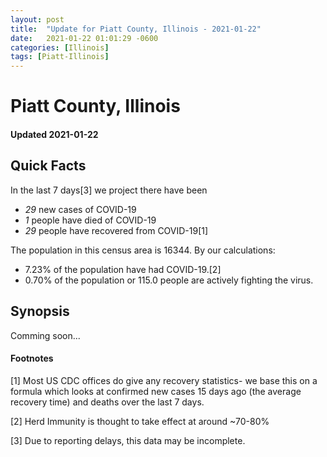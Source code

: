 ```yaml
---
layout: post
title:  "Update for Piatt County, Illinois - 2021-01-22"
date:   2021-01-22 01:01:29 -0600
categories: [Illinois]
tags: [Piatt-Illinois]
---
```


# Piatt County, Illinois
#### Updated 2021-01-22

## Quick Facts

In the last 7 days[3] we project there have been
- *29* new cases of COVID-19
- *1* people have died of COVID-19
- *29* people have recovered from COVID-19[1]

The population in this census area is 16344. By our calculations:
- 7.23% of the population have had COVID-19.[2]
- 0.70% of the population or 115.0 people are actively fighting the virus.

## Synopsis

Comming soon...


#### Footnotes

[1] Most US CDC offices do give any recovery statistics- we base this on a formula which looks at confirmed new cases
15 days ago (the average recovery time) and deaths over the last 7 days.

[2] Herd Immunity is thought to take effect at around ~70-80%

[3] Due to reporting delays, this data may be incomplete.
 
    